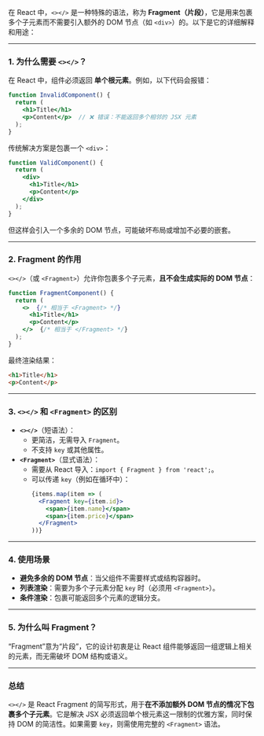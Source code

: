 在 React 中，`<></>` 是一种特殊的语法，称为 **Fragment（片段）**，它是用来包裹多个子元素而不需要引入额外的 DOM 节点（如 `<div>`）的。以下是它的详细解释和用途：

---

### 1. **为什么需要 `<></>`？**
在 React 中，组件必须返回 **单个根元素**。例如，以下代码会报错：
```jsx
function InvalidComponent() {
  return (
    <h1>Title</h1>
    <p>Content</p>  // ❌ 错误：不能返回多个相邻的 JSX 元素
  );
}
```
传统解决方案是包裹一个 `<div>`：
```jsx
function ValidComponent() {
  return (
    <div>
      <h1>Title</h1>
      <p>Content</p>
    </div>
  );
}
```
但这样会引入一个多余的 DOM 节点，可能破坏布局或增加不必要的嵌套。

---

### 2. **Fragment 的作用**
`<></>`（或 `<Fragment>`）允许你包裹多个子元素，**且不会生成实际的 DOM 节点**：
```jsx
function FragmentComponent() {
  return (
    <>  {/* 相当于 <Fragment> */}
      <h1>Title</h1>
      <p>Content</p>
    </>  {/* 相当于 </Fragment> */}
  );
}
```
最终渲染结果：
```html
<h1>Title</h1>
<p>Content</p>
```

---

### 3. **`<></>` 和 `<Fragment>` 的区别**
- **`<></>`**（短语法）：
  - 更简洁，无需导入 `Fragment`。
  - 不支持 `key` 或其他属性。
- **`<Fragment>`**（显式语法）：
  - 需要从 React 导入：`import { Fragment } from 'react';`。
  - 可以传递 `key`（例如在循环中）：
    ```jsx
    {items.map(item => (
      <Fragment key={item.id}>
        <span>{item.name}</span>
        <span>{item.price}</span>
      </Fragment>
    ))}
    ```

---

### 4. **使用场景**
- **避免多余的 DOM 节点**：当父组件不需要样式或结构容器时。
- **列表渲染**：需要为多个子元素分配 `key` 时（必须用 `<Fragment>`）。
- **条件渲染**：包裹可能返回多个元素的逻辑分支。

---

### 5. **为什么叫 Fragment？**
“Fragment”意为“片段”，它的设计初衷是让 React 组件能够返回一组逻辑上相关的元素，而无需破坏 DOM 结构或语义。

---

### 总结
`<></>` 是 React Fragment 的简写形式，用于**在不添加额外 DOM 节点的情况下包裹多个子元素**。它是解决 JSX 必须返回单个根元素这一限制的优雅方案，同时保持 DOM 的简洁性。如果需要 `key`，则需使用完整的 `<Fragment>` 语法。